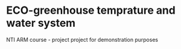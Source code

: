# ECO-greenhouse temprature and water system

NTI ARM course - project
project for demonstration purposes 